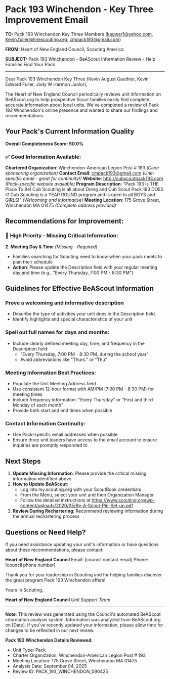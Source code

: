 # Pack 193 Winchendon - Key Three Improvement Email

**TO:** Pack 193 Winchendon Key Three Members (kagwar1@yahoo.com, Kevin.fuller@hnescouting.org, cmpack193@gmail.com)

**FROM:** Heart of New England Council, Scouting America

**SUBJECT:** Pack 193 Winchendon - BeAScout Information Review - Help Families Find Your Pack

---

Dear Pack 193 Winchendon Key Three (Kevin August Gauthier, Kevin Edward Fuller, Jody W Harmon Junior),

The Heart of New England Council periodically reviews unit information on BeAScout.org to help prospective Scout families easily find complete, accurate information about local units. We've completed a review of Pack 193 Winchendon's online presence and wanted to share our findings and recommendations.

## Your Pack's Current Information Quality

**Overall Completeness Score: 50.0%**

### ✅ **Good Information Available:**
**Chartered Organization**: Winchendon-American Legion Post # 193 *(Clear sponsoring organization)*
**Contact Email**: cmpack193@gmail.com *(Unit-specific email - great for continuity!)*
**Website**: http://cubscoutpack193.com *(Pack-specific website available)*
**Program Description**: "Pack 193 is THE Place To Be! Cub Scouting is all about Doing and Cub Scout Pack 193 DOES it! Cub Scouting is a YEAR ROUND program and is open to all BOYS and GIRLS!" *(Welcoming and informative)*
**Meeting Location**: 175 Grove Street, Winchendon MA 01475 *(Complete address provided)*

## Recommendations for Improvement:

### 🔴 **High Priority - Missing Critical Information:**

**2. Meeting Day & Time** *(Missing - Required)*
- Families searching for Scouting need to know when your pack meets to plan their schedule
- **Action**: Please update the Description field with your regular meeting day and time (e.g., "Every Thursday, 7:00 PM - 8:30 PM")

## Guidelines for Effective BeAScout Information

### **Prove a welcoming and informative description**
- Describe the type of activities your unit does in the Description field.
- Identify highlights and special characteristics of your unit

### **Spell out full names for days and months:**
- Include clearly defined meeting day, time, and frequency in the Description field:
  - "Every Thursday, 7:00 PM - 8:30 PM, during the school year"
  - Avoid abbreviations like "Thurs." or "Thu"

### **Meeting Information Best Practices:**
- Populate the Unit Meeting Address field
- Use consistent 12-hour format with AM/PM (7:00 PM - 8:30 PM) for meeting times
- Include frequency information: "Every Thursday" or "First and third Monday of each month"
- Provide both start and end times when possible

### **Contact Information Continuity:**
- Use Pack-specific email addresses when possible
- Ensure three unit leaders have access to the email account to ensure inquiries are promptly responded to

## Next Steps

1. **Update Missing Information**: Please provide the critical missing information identified above
2. **How to Update BeAScout**: 
   - Log into my.scouting.org with your ScoutBook credentials
   - From the Menu, select your unit and then Organization Manager
   - Follow the detailed instructions at
     https://www.scouting.org/wp-content/uploads/2020/05/Be-A-Scout-Pin-Set-up.pdf
3. **Review During Rechartering**: Recommend reviewing information during the annual rechartering process

## Questions or Need Help?

If you need assistance updating your unit's information or have questions about these recommendations, please contact:

**Heart of New England Council**
Email: [council contact email]
Phone: [council phone number]

Thank you for your leadership in Scouting and for helping families discover the great program Pack 193 Winchendon offers!

Yours in Scouting,

**Heart of New England Council**
*Unit Support Team*

---

**Note**: This review was generated using the Council's automated BeAScout information analysis system. Information was analyzed from BeAScout.org on [Date]. If you've recently updated your information, please allow time for changes to be reflected in our next review.

**Pack 193 Winchendon Details Reviewed:**
- Unit Type: Pack
- Charter Organization: Winchendon-American Legion Post # 193
- Meeting Location: 175 Grove Street, Winchendon MA 01475
- Analysis Date: September 04, 2025
- Review ID: PACK_193_WINCHENDON_090425